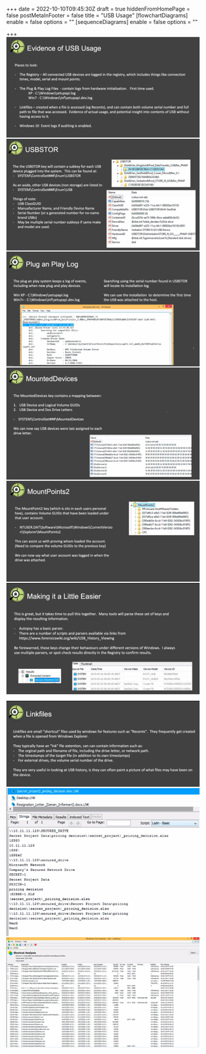 +++
date = 2022-10-10T09:45:30Z
draft = true
hiddenFromHomePage = false
postMetaInFooter = false
title = "USB Usage"
[flowchartDiagrams]
enable = false
options = ""
[sequenceDiagrams]
enable = false
options = ""

+++
![](/uploads/snipaste_2022-10-10_20-48-11.jpg)  
![](/uploads/snipaste_2022-10-10_20-49-16.jpg)  
![](/uploads/snipaste_2022-10-10_20-50-27.jpg)  
![](/uploads/snipaste_2022-10-10_20-51-19.jpg)  
![](/uploads/snipaste_2022-10-10_20-53-19.jpg)  
![](/uploads/snipaste_2022-10-10_20-54-46.jpg)

![](/uploads/snipaste_2022-10-10_20-55-43.jpg)  
![](/uploads/snipaste_2022-10-10_21-00-21.jpg)  
![](/uploads/snipaste_2022-10-10_21-00-32.jpg)